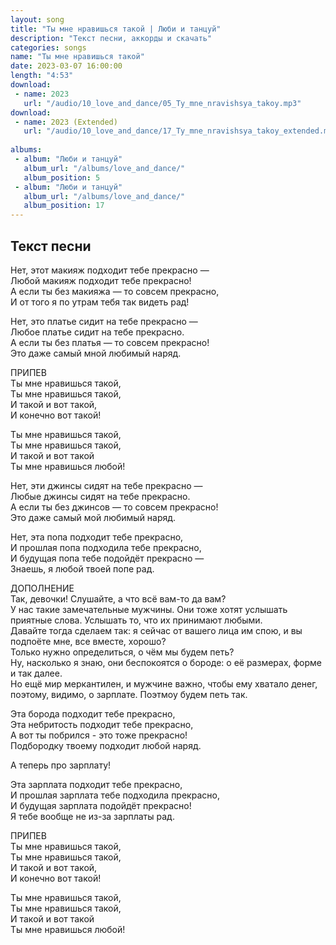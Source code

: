 ```yaml
---
layout: song
title: "Ты мне нравишься такой | Люби и танцуй"
description: "Текст песни, аккорды и скачать"
categories: songs
name: "Ты мне нравишься такой"
date: 2023-03-07 16:00:00
length: "4:53"
download:
 - name: 2023
   url: "/audio/10_love_and_dance/05_Ty_mne_nravishsya_takoy.mp3"
download:
 - name: 2023 (Extended)
   url: "/audio/10_love_and_dance/17_Ty_mne_nravishsya_takoy_extended.mp3"
   
albums:
 - album: "Люби и танцуй"
   album_url: "/albums/love_and_dance/"
   album_position: 5
 - album: "Люби и танцуй"
   album_url: "/albums/love_and_dance/"
   album_position: 17
---
```



## Текст песни  
Нет, этот макияж подходит тебе прекрасно —  
Любой макияж подходит тебе прекрасно!  
А если ты без макияжа — то совсем прекрасно,  
И от того я по утрам тебя так видеть рад!  
  
Нет, это платье сидит на тебе прекрасно —  
Любое платье сидит на тебе прекрасно.  
А если ты без платья — то совсем прекрасно!  
Это даже самый мной любимый наряд.  
  
ПРИПЕВ  
Ты мне нравишься такой,  
Ты мне нравишься такой,  
И такой и вот такой,  
И конечно вот такой!  
  
Ты мне нравишься такой,  
Ты мне нравишься такой,  
И такой и вот такой  
Ты мне нравишься любой!  
  
Нет, эти джинсы сидят на тебе прекрасно —  
Любые джинсы сидят на тебе прекрасно.  
А если ты без джинсов — то совсем прекрасно!  
Это даже самый мой любимый наряд.  
  
Нет, эта попа подходит тебе прекрасно,  
И прошлая попа подходила тебе прекрасно,  
И будущая попа тебе подойдёт прекрасно —  
Знаешь, я любой твоей попе рад.  
  
ДОПОЛНЕНИЕ  
Так, девочки! Слушайте, а что всё вам-то да вам?  
У нас такие замечательные мужчины. Они тоже хотят услышать приятные слова. Услышать то, что их принимают любыми.  
Давайте тогда сделаем так: я сейчас от вашего лица им спою, и вы подпоёте мне, все вместе, хорошо?  
Только нужно определиться, о чём мы будем петь?  
Ну, насколько я знаю, они беспокоятся о бороде: о её размерах, форме и так далее.  
Но ещё мир меркантилен, и мужчине важно, чтобы ему хватало денег, поэтому, видимо, о зарплате. Поэтмоу будем петь так.  
  
Эта борода подходит тебе прекрасно,  
Эта небритость подходит тебе прекрасно,  
А вот ты побрился - это тоже прекрасно!  
Подбородку твоему подходит любой наряд.  
  
А теперь про зарплату!  
  
Эта зарплата подходит тебе прекрасно,  
И прошлая зарплата тебе подходила прекрасно,  
И будущая зарплата подойдёт прекрасно!  
Я тебе вообще не из-за зарплаты рад.  
  
ПРИПЕВ  
Ты мне нравишься такой,  
Ты мне нравишься такой,  
И такой и вот такой,  
И конечно вот такой!  
  
Ты мне нравишься такой,  
Ты мне нравишься такой,  
И такой и вот такой  
Ты мне нравишься любой!  
  